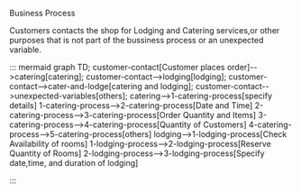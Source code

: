 


Business Process 

Customers contacts the shop for Lodging and Catering services,or other purposes that is not part of the bussiness process or an unexpected variable.


::: mermaid
graph TD;
    customer-contact[Customer places order]-->catering[catering];
    customer-contact-->lodging[lodging];
    customer-contact-->cater-and-lodge[catering and lodging];
    customer-contact-->unexpected-variables[others];
    catering-->1-catering-process[specify details]
    1-catering-process-->2-catering-process[Date and Time] 
    2-catering-process-->3-catering-process[Order Quantity and Items]
    3-catering-process-->4-catering-process[Quantity of Customers]
    4-catering-process-->5-catering-process[others]
    lodging-->1-lodging-process[Check Availability of rooms]
    1-lodging-process-->2-lodging-process[Reserve Quantity of Rooms]
    2-lodging-process-->3-lodging-process[Specify date,time, and duration of lodging]

:::